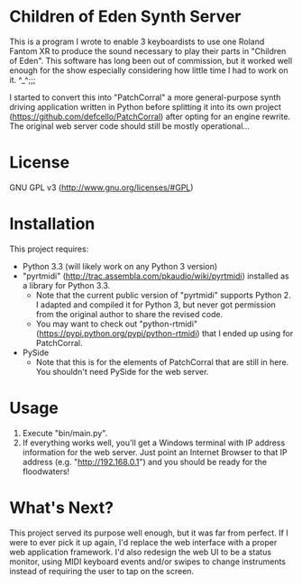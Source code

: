 ﻿Children of Eden Synth Server
=============================
This is a program I wrote to enable 3 keyboardists to use one Roland Fantom XR to produce the sound necessary to play their parts in "Children of Eden".  This software has long been out of commission, but it worked well enough for the show especially considering how little time I had to work on it.  ^_^;;;

I started to convert this into "PatchCorral" a more general-purpose synth driving application written in Python before splitting it into its own project (https://github.com/defcello/PatchCorral) after opting for an engine rewrite.  The original web server code should still be mostly operational...

License
=======
GNU GPL v3 (http://www.gnu.org/licenses/#GPL)

Installation
============
This project requires:
 - Python 3.3 (will likely work on any Python 3 version)
 - "pyrtmidi" (http://trac.assembla.com/pkaudio/wiki/pyrtmidi) installed as a library for Python 3.3.
   - Note that the current public version of "pyrtmidi" supports Python 2.  I adapted and compiled it for Python 3, but never got permission from the original author to share the revised code.
   - You may want to check out "python-rtmidi" (https://pypi.python.org/pypi/python-rtmidi) that I ended up using for PatchCorral.
 - PySide
   - Note that this is for the elements of PatchCorral that are still in here.  You shouldn't need PySide for the web server.

Usage
=====
1. Execute "bin/main.py".
2. If everything works well, you'll get a Windows terminal with IP address information for the web server.  Just point an Internet Browser to that IP address (e.g. "http://192.168.0.1") and you should be ready for the floodwaters!

What's Next?
============
This project served its purpose well enough, but it was far from perfect.  If I were to ever pick it up again, I'd replace the web interface with a proper web application framework.  I'd also redesign the web UI to be a status monitor, using MIDI keyboard events and/or swipes to change instruments instead of requiring the user to tap on the screen.
